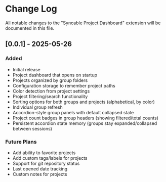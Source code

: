 # Change Log

All notable changes to the "Syncable Project Dashboard" extension will be documented in this file.

## [0.0.1] - 2025-05-26

### Added

- Initial release
- Project dashboard that opens on startup
- Projects organized by group folders
- Configuration storage to remember project paths
- Color detection from project settings
- Project filtering/search functionality
- Sorting options for both groups and projects (alphabetical, by color)
- Individual group refresh
- Accordion-style group panels with default collapsed state
- Project count badges in group headers (showing filtered/total counts)
- Persistent accordion state memory (groups stay expanded/collapsed between sessions)

### Future Plans

- Add ability to favorite projects
- Add custom tags/labels for projects
- Support for git repository status
- Last opened date tracking
- Custom notes for projects
